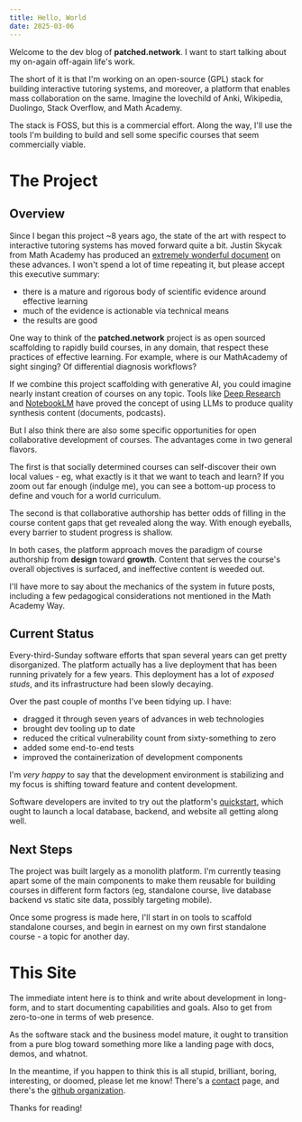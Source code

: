 ```yaml
---
title: Hello, World
date: 2025-03-06
---
```


Welcome to the dev blog of __patched.network__. I want to start talking about my on-again off-again life's work.

The short of it is that I'm working on an open-source (GPL) stack for building interactive tutoring systems, and moreover, a platform that enables mass collaboration on the same. Imagine the lovechild of Anki, Wikipedia, Duolingo, Stack Overflow, and Math Academy.

The stack is FOSS, but this is a commercial effort. Along the way, I'll use the tools I'm building to build and sell some specific courses that seem commercially viable.

# The Project

## Overview

Since I began this project ~8 years ago, the state of the art with respect to interactive tutoring systems has moved forward quite a bit. Justin Skycak from Math Academy has produced an [extremely wonderful document](https://www.justinmath.com/books/#the-math-academy-way) on these advances. I won't spend a lot of time repeating it, but please accept this executive summary:
- there is a mature and rigorous body of scientific evidence around effective learning
- much of the evidence is actionable via technical means
- the results are good

One way to think of the __patched.network__ project is as open sourced scaffolding to rapidly build courses, in any domain, that respect these practices of effective learning. For example, where is our MathAcademy of sight singing? Of differential diagnosis workflows?

If we combine this project scaffolding with generative AI, you could imagine nearly instant creation of courses on any topic. Tools like [Deep Research](https://openai.com/index/introducing-deep-research/) and [NotebookLM](https://notebooklm.google/) have proved the concept of using LLMs to produce quality synthesis content (documents, podcasts).

But I also think there are also some specific opportunities for open collaborative development of courses. The advantages come in two general flavors.

The first is that socially determined courses can self-discover their own local values - eg, what exactly is it that we want to teach and learn? If you zoom out far enough (indulge me), you can see a bottom-up process to define and vouch for a world curriculum.

The second is that collaborative authorship has better odds of filling in the course content gaps that get revealed along the way. With enough eyeballs, every barrier to student progress is shallow.

In both cases, the platform approach moves the paradigm of course authorship from __design__ toward __growth__. Content that serves the course's overall objectives is surfaced, and ineffective content is weeded out.

I'll have more to say about the mechanics of the system in future posts, including a few pedagogical considerations not mentioned in the Math Academy Way.

## Current Status

Every-third-Sunday software efforts that span several years can get pretty disorganized. The platform actually has a live deployment that has been running privately for a few years. This deployment has a lot of _exposed studs_, and its infrastructure had been slowly decaying.

Over the past couple of months I've been tidying up. I have:
- dragged it through seven years of advances in web technologies
- brought dev tooling up to date
- reduced the critical vulnerability count from sixty-something to zero
- added some end-to-end tests
- improved the containerization of development components

I'm _very happy_ to say that the development environment is stabilizing and my focus is shifting toward feature and content development.

Software developers are invited to try out the platform's [quickstart](https://github.com/patched-network/vue-skuilder/?tab=readme-ov-file#commands), which ought to launch a local database, backend, and website all getting along well.

## Next Steps

The project was built largely as a monolith platform. I'm currently teasing apart some of the main components to make them reusable for building courses in different form factors (eg, standalone course, live database backend vs static site data, possibly targeting mobile).

Once some progress is made here, I'll start in on tools to scaffold standalone courses, and begin in earnest on my own first standalone course - a topic for another day.

# This Site

The immediate intent here is to think and write about development in long-form, and to start documenting capabilities and goals. Also to get from zero-to-one in terms of web presence.

As the software stack and the business model mature, it ought to transition from a pure blog toward something more like a landing page with docs, demos, and whatnot.

In the meantime, if you happen to think this is all stupid, brilliant, boring, interesting, or doomed, please let me know! There's a [contact](/contact) page, and there's the [github organization](https://github.com/patched-network).

Thanks for reading!
